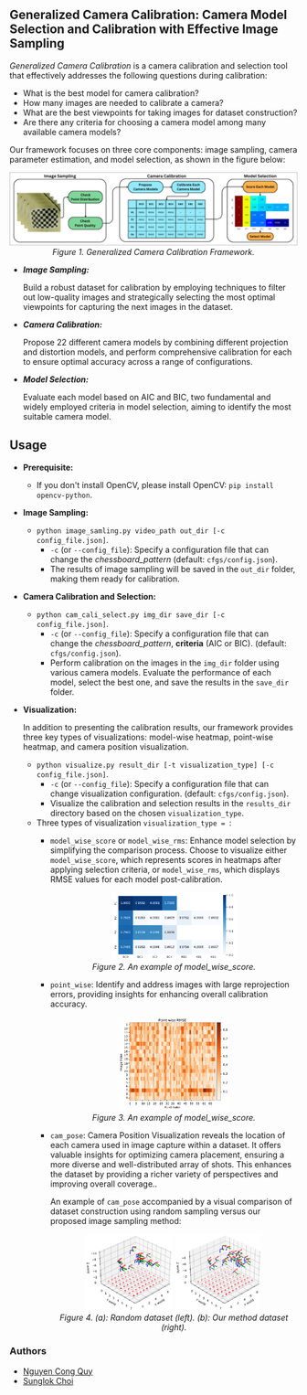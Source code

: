 ## Generalized Camera Calibration: Camera Model Selection and Calibration with Effective Image Sampling
_Generalized Camera Calibration_ is a camera calibration and selection tool that effectively addresses the following 
questions during calibration: 

* What is the best model for camera calibration?
* How many images are needed to calibrate a camera? 
* What are the best viewpoints for taking images for dataset construction?
* Are there any criteria for choosing a camera model among many available camera models?
  
Our framework focuses on three core components: image sampling, camera parameter estimation, and model selection, 
as shown in the figure below:

<p align='center'>
  <img width="800px" src="https://github.com/mint-lab/mint_camera_calib/blob/main/docs/pipeline.png" />
  <br/>
  <i> Figure 1. Generalized Camera Calibration Framework.</i>
</p>

* **_Image Sampling:_**

  Build a robust dataset for calibration by employing techniques to filter out low-quality images
and strategically selecting the most optimal viewpoints for capturing the next images in the dataset.

* **_Camera Calibration:_**

  Propose 22 different camera models by combining different projection and distortion models, and perform comprehensive
  calibration for each to ensure optimal accuracy across a range of configurations.
  
* **_Model Selection:_**
  
  Evaluate each model based on AIC and BIC, two fundamental and widely employed criteria in model selection, 
  aiming to identify the most suitable camera model.
  
## Usage
* __Prerequisite:__
  * If you don't install OpenCV, please install OpenCV: `pip install opencv-python`.

* __Image Sampling:__
  *  `python image_samling.py video_path out_dir [-c config_file.json]`.
        * `-c` (or `--config_file`): Specify a configuration file that can change the _chessboard_pattern_
      (default: `cfgs/config.json`).
        * The results of image sampling will be saved in the `out_dir` folder, making them ready for calibration.
   
* __Camera Calibration and Selection:__
  *  `python cam_cali_select.py img_dir save_dir [-c config_file.json]`.
        * `-c` (or `--config_file`): Specify a configuration file that can change the _chessboard_pattern_, __criteria__
          (AIC or BIC).
      (default: `cfgs/config.json`).
        * Perform calibration on the images in the `img_dir` folder using various camera models. Evaluate the performance
          of each model, select the best one, and save the results in the `save_dir` folder.

* __Visualization:__
  
  In addition to presenting the calibration results, our framework provides three key types of visualizations: model-wise heatmap,
  point-wise heatmap, and camera position visualization.

  *  `python visualize.py result_dir [-t visualization_type] [-c config_file.json]`.
        * `-c` (or `--config_file`): Specify a configuration file that can change visualization configuration.
      (default: `cfgs/config.json`).
        *  Visualize the calibration and selection results in the `results_dir` directory based on the chosen `visualization_type`.
  *  Three types of visualization `visualization_type = `:
      * `model_wise_score` or `model_wise_rms`:
        Enhance model selection by simplifying the comparison process. Choose to visualize either `model_wise_score`, which represents
        scores in heatmaps after applying selection criteria, or `model_wise_rms`, which displays RMSE values for each model post-calibration.
  
        <p align="center">
          <img width="50%" src="https://github.com/mint-lab/mint_camera_calib/blob/main/docs/model_wise_score.png" alt="Model Wise Score" />
          <br />
          <i>Figure 2. An example of model_wise_score.</i>
        </p>      
  
      * `point_wise`:
         Identify and address images with large reprojection errors, providing insights for enhancing overall calibration accuracy.
 
        <p align='center'>
          <img width="45%" src="https://github.com/mint-lab/mint_camera_calib/blob/main/docs/point_wise.png" />
          <br />
          <i>Figure 3. An example of model_wise_score.</i>
        </p>
  
      * `cam_pose`:
        Camera Position Visualization reveals the location of each camera used in image capture within a dataset. It offers valuable insights for optimizing 
        camera placement, ensuring a more diverse and well-distributed array of shots. This enhances the dataset by providing a richer variety of perspectives
        and improving overall coverage..
 
        An example of `cam_pose` accompanied by a visual comparison of dataset construction using random sampling versus our proposed image sampling method:
 
        <p align="center">
            <img src="https://github.com/mint-lab/mint_camera_calib/blob/main/docs/random_dataset_cam_pose.png" width="35%" alt="Random dataset" />
            <img src="https://github.com/mint-lab/mint_camera_calib/blob/main/docs/our_dataset_cam_pose.png" width="35%" alt="Our method dataset" />
            <br>
            <i>Figure 4. (a): Random dataset (left). (b): Our method dataset (right).</i>
        </p>




### Authors
* [Nguyen Cong Quy](https://github.com/ncquy)
* [Sunglok Choi](https://mint-lab.github.io/sunglok/)
